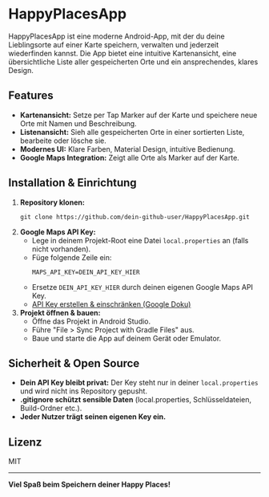 # HappyPlacesApp

HappyPlacesApp ist eine moderne Android-App, mit der du deine Lieblingsorte auf einer Karte speichern, verwalten und jederzeit wiederfinden kannst. Die App bietet eine intuitive Kartenansicht, eine übersichtliche Liste aller gespeicherten Orte und ein ansprechendes, klares Design.

## Features
- **Kartenansicht:** Setze per Tap Marker auf der Karte und speichere neue Orte mit Namen und Beschreibung.
- **Listenansicht:** Sieh alle gespeicherten Orte in einer sortierten Liste, bearbeite oder lösche sie.
- **Modernes UI:** Klare Farben, Material Design, intuitive Bedienung.
- **Google Maps Integration:** Zeigt alle Orte als Marker auf der Karte.

## Installation & Einrichtung
1. **Repository klonen:**
   ```
   git clone https://github.com/dein-github-user/HappyPlacesApp.git
   ```
2. **Google Maps API Key:**
   - Lege in deinem Projekt-Root eine Datei `local.properties` an (falls nicht vorhanden).
   - Füge folgende Zeile ein:
     ```
     MAPS_API_KEY=DEIN_API_KEY_HIER
     ```
   - Ersetze `DEIN_API_KEY_HIER` durch deinen eigenen Google Maps API Key.
   - [API Key erstellen & einschränken (Google Doku)](https://developers.google.com/maps/documentation/android-sdk/get-api-key)
3. **Projekt öffnen & bauen:**
   - Öffne das Projekt in Android Studio.
   - Führe "File > Sync Project with Gradle Files" aus.
   - Baue und starte die App auf deinem Gerät oder Emulator.

## Sicherheit & Open Source
- **Dein API Key bleibt privat:** Der Key steht nur in deiner `local.properties` und wird nicht ins Repository gepusht.
- **.gitignore schützt sensible Daten** (local.properties, Schlüsseldateien, Build-Ordner etc.).
- **Jeder Nutzer trägt seinen eigenen Key ein.**

## Lizenz
MIT

---

**Viel Spaß beim Speichern deiner Happy Places!**
